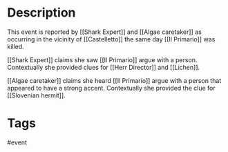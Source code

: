 # Description

This event is reported by [[Shark Expert]] and [[Algae caretaker]] as occurring in the vicinity of [[Castelletto]] the same day [[Il Primario]] was killed.

[[Shark Expert]] claims she saw [[Il Primario]] argue with a person. Contextually she provided clues for [[Herr Director]] and [[Lichen]].

[[Algae caretaker]] claims she heard [[Il Primario]] argue with a person that appeared to have a strong accent. Contextually she provided the clue for [[Slovenian hermit]].

# Tags

#event